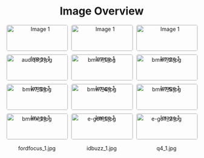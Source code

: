 <h1 style ="text-align: center;"> Image Overview </h1>
<div style="display: flex; flex-wrap: wrap; gap: 10px; justify-content: center;">
<div style="flex: 1 1 calc(33.333% - 20px); max-width: 300px; text-align: center;">
<img src="https://media.evkx.net/multimedia/technology/platforms/audiq8_1_xst.jpg" alt="Image 1" style="width: 100%; border: 1px solid #ddd; border-radius: 5px;">
<p>audiq8_1.jpg</p>
</div>
<div style="flex: 1 1 calc(33.333% - 20px); max-width: 300px; text-align: center;">
<img src="https://media.evkx.net/multimedia/technology/platforms/bmw7_1_xst.jpg" alt="Image 1" style="width: 100%; border: 1px solid #ddd; border-radius: 5px;">
<p>bmw7_1.jpg</p>
</div>
<div style="flex: 1 1 calc(33.333% - 20px); max-width: 300px; text-align: center;">
<img src="https://media.evkx.net/multimedia/technology/platforms/bmw7_2_xst.jpg" alt="Image 1" style="width: 100%; border: 1px solid #ddd; border-radius: 5px;">
<p>bmw7_2.jpg</p>
</div>
<div style="flex: 1 1 calc(33.333% - 20px); max-width: 300px; text-align: center;">
<img src="https://media.evkx.net/multimedia/technology/platforms/bmw7_3_xst.jpg" alt="Image 1" style="width: 100%; border: 1px solid #ddd; border-radius: 5px;">
<p>bmw7_3.jpg</p>
</div>
<div style="flex: 1 1 calc(33.333% - 20px); max-width: 300px; text-align: center;">
<img src="https://media.evkx.net/multimedia/technology/platforms/bmw7_4_xst.jpg" alt="Image 1" style="width: 100%; border: 1px solid #ddd; border-radius: 5px;">
<p>bmw7_4.jpg</p>
</div>
<div style="flex: 1 1 calc(33.333% - 20px); max-width: 300px; text-align: center;">
<img src="https://media.evkx.net/multimedia/technology/platforms/bmw7_5_xst.jpg" alt="Image 1" style="width: 100%; border: 1px solid #ddd; border-radius: 5px;">
<p>bmw7_5.jpg</p>
</div>
<div style="flex: 1 1 calc(33.333% - 20px); max-width: 300px; text-align: center;">
<img src="https://media.evkx.net/multimedia/technology/platforms/bmwix_1_xst.jpg" alt="Image 1" style="width: 100%; border: 1px solid #ddd; border-radius: 5px;">
<p>bmwix_1.jpg</p>
</div>
<div style="flex: 1 1 calc(33.333% - 20px); max-width: 300px; text-align: center;">
<img src="https://media.evkx.net/multimedia/technology/platforms/e-golf_1_xst.jpg" alt="Image 1" style="width: 100%; border: 1px solid #ddd; border-radius: 5px;">
<p>e-golf_1.jpg</p>
</div>
<div style="flex: 1 1 calc(33.333% - 20px); max-width: 300px; text-align: center;">
<img src="https://media.evkx.net/multimedia/technology/platforms/e-golf_2_xst.jpg" alt="Image 1" style="width: 100%; border: 1px solid #ddd; border-radius: 5px;">
<p>e-golf_2.jpg</p>
</div>
<div style="flex: 1 1 calc(33.333% - 20px); max-width: 300px; text-align: center;">
<img src="https://media.evkx.net/multimedia/technology/platforms/fordfocus_1_xst.jpg" alt="Image 1" style="width: 100%; border: 1px solid #ddd; border-radius: 5px;">
<p>fordfocus_1.jpg</p>
</div>
<div style="flex: 1 1 calc(33.333% - 20px); max-width: 300px; text-align: center;">
<img src="https://media.evkx.net/multimedia/technology/platforms/idbuzz_1_xst.jpg" alt="Image 1" style="width: 100%; border: 1px solid #ddd; border-radius: 5px;">
<p>idbuzz_1.jpg</p>
</div>
<div style="flex: 1 1 calc(33.333% - 20px); max-width: 300px; text-align: center;">
<img src="https://media.evkx.net/multimedia/technology/platforms/q4_1_xst.jpg" alt="Image 1" style="width: 100%; border: 1px solid #ddd; border-radius: 5px;">
<p>q4_1.jpg</p>
</div>
</div>
